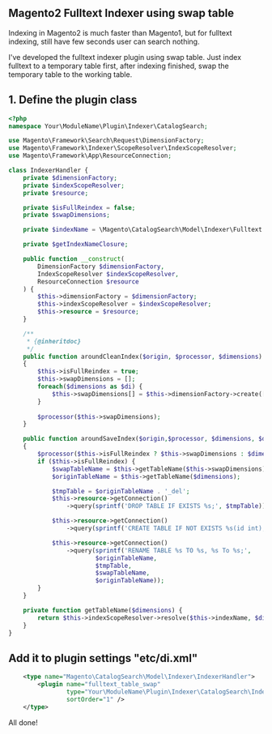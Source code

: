 <!--
Categories = ["Development", "GoLang"]
Description = ""
Tags = ["Development", "Magento2"]
date = "2016-12-21T21:47:31-08:00"
title = "Magento2 Fulltext Indexer using swap table"
-->

## Magento2 Fulltext Indexer using swap table

Indexing in Magento2 is much faster than Magento1, but for fulltext indexing, still have few seconds user can search nothing.

I've developed the fulltext indexer plugin using swap table. Just index fulltext to a temporary table first, after indexing finished, swap the temporary table to the working table.

## 1. Define the plugin class

```php
<?php
namespace Your\ModuleName\Plugin\Indexer\CatalogSearch;

use Magento\Framework\Search\Request\DimensionFactory;
use Magento\Framework\Indexer\ScopeResolver\IndexScopeResolver;
use Magento\Framework\App\ResourceConnection;

class IndexerHandler {
    private $dimensionFactory;
    private $indexScopeResolver;
    private $resource;

    private $isFullReindex = false;
    private $swapDimensions;

    private $indexName = \Magento\CatalogSearch\Model\Indexer\Fulltext::INDEXER_ID;

    private $getIndexNameClosure;

    public function __construct(
        DimensionFactory $dimensionFactory,
        IndexScopeResolver $indexScopeResolver,
        ResourceConnection $resource
    ) {
        $this->dimensionFactory = $dimensionFactory;
        $this->indexScopeResolver = $indexScopeResolver;
        $this->resource = $resource;
    }

    /**
     * {@inheritdoc}
     */
    public function aroundCleanIndex($origin, $processor, $dimensions)
    {
        $this->isFullReindex = true;
        $this->swapDimensions = [];
        foreach($dimensions as $di) {
            $this->swapDimensions[] = $this->dimensionFactory->create(['name' => 'swap', 'value' => $di->getValue()]);
        }
   
        $processor($this->swapDimensions);
    }

    public function aroundSaveIndex($origin,$processor, $dimensions, $documents)
    {
        $processor($this->isFullReindex ? $this->swapDimensions : $dimensions, $documents);
        if ($this->isFullReindex) {
            $swapTableName = $this->getTableName($this->swapDimensions);
            $originTableName = $this->getTableName($dimensions);

            $tmpTable = $originTableName . '_del';
            $this->resource->getConnection()
                ->query(sprintf('DROP TABLE IF EXISTS %s;', $tmpTable));

            $this->resource->getConnection()
                ->query(sprintf('CREATE TABLE IF NOT EXISTS %s(id int);', $originTableName));

            $this->resource->getConnection()
                ->query(sprintf('RENAME TABLE %s TO %s, %s To %s;', 
                        $originTableName, 
                        $tmpTable, 
                        $swapTableName, 
                        $originTableName));
        }
    }

    private function getTableName($dimensions) {
        return $this->indexScopeResolver->resolve($this->indexName, $dimensions);
    }
}
```

## Add it to plugin settings "etc/di.xml"
```xml
    <type name="Magento\CatalogSearch\Model\Indexer\IndexerHandler">
        <plugin name="fulltext_table_swap"
                type="Your\ModuleName\Plugin\Indexer\CatalogSearch\IndexerHandler"
                sortOrder="1" />
    </type>
```

All done!

